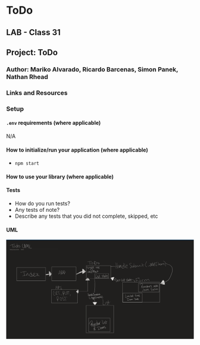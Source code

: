 # ToDo

## LAB - Class 31

## Project: ToDo

### Author: Mariko Alvarado, Ricardo Barcenas, Simon Panek, Nathan Rhead

### Links and Resources



### Setup

#### `.env` requirements (where applicable)

N/A

#### How to initialize/run your application (where applicable)

- `npm start`

#### How to use your library (where applicable)

#### Tests

- How do you run tests?
- Any tests of note?
- Describe any tests that you did not complete, skipped, etc

#### UML

![UML](assets/toDoUml.png)